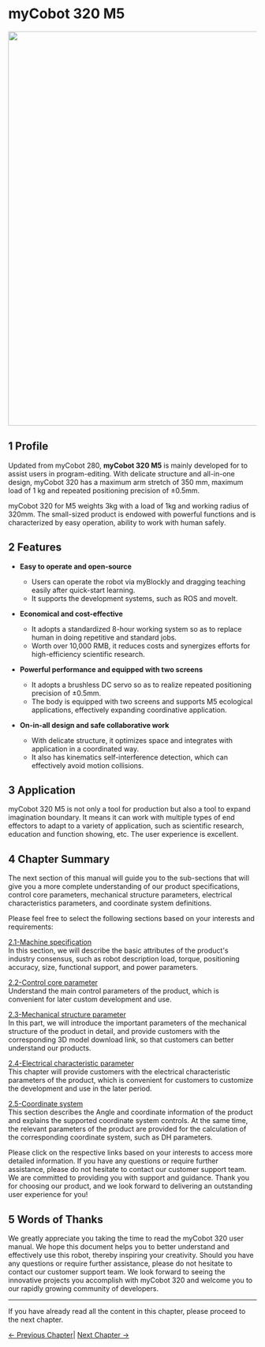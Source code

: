 # myCobot 320 M5 

<img src="../../resources/8-FilesDownload/2-serialproduct/1.jpg " width="800" height="auto" />

## 1 Profile

Updated from myCobot 280, **myCobot 320 M5** is mainly developed for to assist users in program-editing. With delicate structure and all-in-one design, myCobot 320 has a maximum arm stretch of 350 mm, maximum load of 1 kg and repeated positioning precision of ±0.5mm. 

myCobot 320 for M5 weights 3kg with a load of 1kg and working radius of 320mm. The small-sized product is endowed with powerful functions and is characterized by easy operation, ability to work with human safely.

## 2  Features

-   **Easy to operate and open-source**
    -   Users can operate the robot via myBlockly and dragging teaching easily after quick-start learning.
    -   It supports the development systems, such as ROS and moveIt.
    
-   **Economical and cost-effective**
    -   It adopts a standardized 8-hour working system so as to replace human in doing repetitive and standard jobs.
    -   Worth over 10,000 RMB, it reduces costs and synergizes efforts for high-efficiency scientific research.
    
-   **Powerful performance and equipped with two screens**
    -   It adopts a brushless DC servo so as to realize repeated positioning precision of ±0.5mm.
    -   The body is equipped with two screens and supports M5 ecological applications, effectively expanding coordinative application.
    
-   **On-in-all design and safe collaborative work**
    -   With delicate structure, it optimizes space and integrates with application in a coordinated way.
    -   It also has kinematics self-interference detection, which can effectively avoid motion collisions.

## 3 Application

myCobot 320 M5 is not only a tool for production but also a tool to expand imagination boundary. It means it can work with multiple types of end effectors to adapt to a variety of application, such as scientific research, education and function showing, etc. The user experience is excellent.


## 4 Chapter Summary

The next section of this manual will guide you to the sub-sections that will give you a more complete understanding of our product specifications, control core parameters, mechanical structure parameters, electrical characteristics parameters, and coordinate system definitions.

Please feel free to select the following sections based on your interests and requirements:  

<a DesignPhilosophy="my-paragraph-1"></a>
[2.1-Machine specification](2.1.1-MachineSpecification.md)<br>
In this section, we will describe the basic attributes of the product's industry consensus, such as robot description load, torque, positioning accuracy, size, functional support, and power parameters.<br>

<a SuitableUsers="my-paragraph-2"></a>
[2.2-Control core parameter](2.1.2-ControlCoreParameter.md)<br>
Understand the main control parameters of the product, which is convenient for later custom development and use.<br>

<a ApplicationScenario="my-paragraph-3"></a>
[2.3-Mechanical structure parameter](2.1.2-ControlCoreParameter.md)<br>
In this part, we will introduce the important parameters of the mechanical structure of the product in detail, and provide customers with the corresponding 3D model download link, so that customers can better understand our products.<br>

<a AccessoriesandTools="my-paragraph-4"></a>
[2.4-Electrical characteristic parameter](2.1.4-ElectricalCharacteristicParameter.md)<br>
This chapter will provide customers with the electrical characteristic parameters of the product, which is convenient for customers to customize the development and use in the later period.<br>

<a AccessoriesandTools="my-paragraph-4"></a>
[2.5-Coordinate system](2.1.5-CoordinateSystem.md)<br>
This section describes the Angle and coordinate information of the product and explains the supported coordinate system controls. At the same time, the relevant parameters of the product are provided for the calculation of the corresponding coordinate system, such as DH parameters.<br>

Please click on the respective links based on your interests to access more detailed information. If you have any questions or require further assistance, please do not hesitate to contact our customer support team. We are committed to providing you with support and guidance. Thank you for choosing our product, and we look forward to delivering an outstanding user experience for you!<br>

## 5 Words of Thanks<br>

We greatly appreciate you taking the time to read the myCobot 320 user manual. We hope this document helps you to better understand and effectively use this robot, thereby inspiring your creativity. Should you have any questions or require further assistance, please do not hesitate to contact our customer support team. We look forward to seeing the innovative projects you accomplish with myCobot 320 and welcome you to our rapidly growing community of developers.<br>

----
If you have already read all the content in this chapter, please proceed to the next chapter.<br>

[← Previous Chapter](../../1-ProductIntroduction/README.md)| [Next Chapter →](../../3-UserNotes/320_M5/REMADE.md)